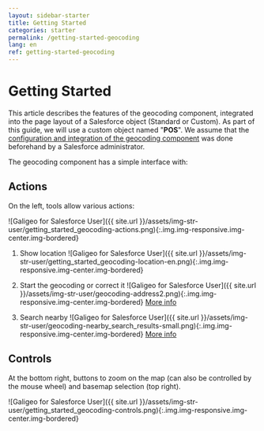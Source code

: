 ```yaml
---
layout: sidebar-starter
title: Getting Started
categories: starter
permalink: /getting-started-geocoding
lang: en
ref: getting-started-geocoding
---
```


# Getting Started

This article describes the features of the geocoding component, integrated into the page layout of a Salesforce object (Standard or Custom). As part of this guide, we will use a custom object named "**POS**".
We assume that the [configuration and integration of the geocoding component](config-components) was done beforehand by a Salesforce administrator.

The geocoding component has a simple interface with:

## Actions

On the left, tools allow various actions:

![Galigeo for Salesforce User]({{ site.url }}/assets/img-str-user/getting_started_geocoding-actions.png){:.img.img-responsive.img-center.img-bordered}

1. Show location
![Galigeo for Salesforce User]({{ site.url }}/assets/img-str-user/getting_started_geocoding-location-en.png){:.img.img-responsive.img-center.img-bordered}

2. Start the geocoding or correct it
![Galigeo for Salesforce User]({{ site.url }}/assets/img-str-user/geocoding-address2.png){:.img.img-responsive.img-center.img-bordered}
[More info](/geocoding#geocoding-from-an-address)

3. Search nearby
![Galigeo for Salesforce User]({{ site.url }}/assets/img-str-user/geocoding-nearby_search_results-small.png){:.img.img-responsive.img-center.img-bordered}
[More info](/geocoding#nearby-search)

## Controls

At the bottom right, buttons to zoom on the map (can also be controlled by the mouse wheel) and basemap selection (top right).

![Galigeo for Salesforce User]({{ site.url }}/assets/img-str-user/getting_started_geocoding-controls.png){:.img.img-responsive.img-center.img-bordered}